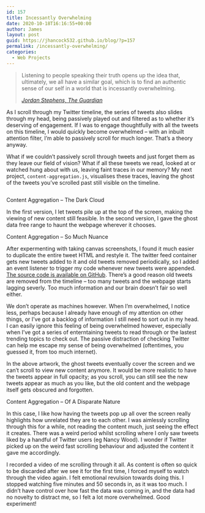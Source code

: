 ```yaml
---
id: 157
title: Incessantly Overwhelming
date: 2020-10-18T16:16:55+00:00
author: James
layout: post
guid: https://jhancock532.github.io/blog/?p=157
permalink: /incessantly-overwhelming/
categories:
  - Web Projects
---
```

<blockquote class="wp-block-quote">
  <p>
    Listening to people speaking their truth opens up the idea that, ultimately, we all have a similar goal, which is to find an authentic sense of our self in a world that is incessantly overwhelming.
  </p>
  
  <cite><a href="https://www.theguardian.com/tv-and-radio/2020/oct/13/jordan-stephens-mental-health-gentrified">Jordan Stephens, The Guardian</a></cite>
</blockquote>

As I scroll through my Twitter timeline, the series of tweets also slides through my head, being passively played out and filtered as to whether it&#8217;s deserving of engagement. If I was to engage thoughtfully with all the tweets on this timeline, I would quickly become overwhelmed &#8211; with an inbuilt attention filter, I&#8217;m able to passively scroll for much longer. That&#8217;s a theory anyway.

What if we couldn&#8217;t passively scroll through tweets and just forget them as they leave our field of vision? What if all these tweets we read, looked at or watched hung about with us, leaving faint traces in our memory? My next project, `content-aggregation.js`, visualises these traces, leaving the ghost of the tweets you&#8217;ve scrolled past still visible on the timeline.

<img loading="lazy" src="https://jhancock532.github.io/blog/wp-content/uploads/2020/10/webpage-overload-1024x576.png" alt="" class="wp-image-161" srcset="https://jhancock532.github.io/blog/wp-content/uploads/2020/10/webpage-overload-1024x576.png 1024w, https://jhancock532.github.io/blog/wp-content/uploads/2020/10/webpage-overload-300x169.png 300w, https://jhancock532.github.io/blog/wp-content/uploads/2020/10/webpage-overload-768x432.png 768w, https://jhancock532.github.io/blog/wp-content/uploads/2020/10/webpage-overload-1536x864.png 1536w, https://jhancock532.github.io/blog/wp-content/uploads/2020/10/webpage-overload.png 1920w" sizes="(max-width: 767px) 89vw, (max-width: 1000px) 54vw, (max-width: 1071px) 543px, 580px" /> 

Content Aggregation &#8211; The Dark Cloud

In the first version, I let tweets pile up at the top of the screen, making the viewing of new content still feasible. In the second version, I gave the ghost data free range to haunt the webpage wherever it chooses.

<img loading="lazy" src="https://jhancock532.github.io/blog/wp-content/uploads/2020/10/even-further-into-the-noise-1024x576.png" alt="" class="wp-image-163" srcset="https://jhancock532.github.io/blog/wp-content/uploads/2020/10/even-further-into-the-noise-1024x576.png 1024w, https://jhancock532.github.io/blog/wp-content/uploads/2020/10/even-further-into-the-noise-300x169.png 300w, https://jhancock532.github.io/blog/wp-content/uploads/2020/10/even-further-into-the-noise-768x432.png 768w, https://jhancock532.github.io/blog/wp-content/uploads/2020/10/even-further-into-the-noise-1536x864.png 1536w, https://jhancock532.github.io/blog/wp-content/uploads/2020/10/even-further-into-the-noise.png 1920w" sizes="(max-width: 767px) 89vw, (max-width: 1000px) 54vw, (max-width: 1071px) 543px, 580px" />Content Aggregation &#8211; So Much Nuance

After expermenting with taking canvas screenshots, I found it much easier to duplicate the entire tweet HTML and restyle it. The twitter feed container gets new tweets added to it and old tweets removed periodically, so I added an event listener to trigger my code whenever new tweets were appended. [The source code is available on GitHub](https://gist.github.com/jhancock532/64b15a90a82ba184ec9c47f6db4ecf84). There&#8217;s a good reason old tweets are removed from the timeline &#8211; too many tweets and the webpage starts lagging severly. Too much information and our brain doesn&#8217;t fair so well either.

We don&#8217;t operate as machines however. When I&#8217;m overwhelmed, I notice less, perhaps because I already have enough of my attention on other things, or I&#8217;ve got a backlog of information I still need to sort out in my head. I can easily ignore this feeling of being overwhelmed however, especially when I&#8217;ve got a series of enterntaining tweets to read through or the lastest trending topics to check out. The passive distraction of checking Twitter can help me escape my sense of being overwhelmed (oftentimes, you guessed it, from too much internet).

In the above artwork, the ghost tweets eventually cover the screen and we can&#8217;t scroll to view new content anymore. It would be more realistic to have the tweets appear in full opacity; as you scroll, you can still see the new tweets appear as much as you like, but the old content and the webpage itself gets obscured and forgotten.

<img loading="lazy" src="https://jhancock532.github.io/blog/wp-content/uploads/2020/10/disparate-content-1024x576.png" alt="" class="wp-image-165" srcset="https://jhancock532.github.io/blog/wp-content/uploads/2020/10/disparate-content-1024x576.png 1024w, https://jhancock532.github.io/blog/wp-content/uploads/2020/10/disparate-content-300x169.png 300w, https://jhancock532.github.io/blog/wp-content/uploads/2020/10/disparate-content-768x432.png 768w, https://jhancock532.github.io/blog/wp-content/uploads/2020/10/disparate-content-1536x864.png 1536w, https://jhancock532.github.io/blog/wp-content/uploads/2020/10/disparate-content.png 1920w" sizes="(max-width: 767px) 89vw, (max-width: 1000px) 54vw, (max-width: 1071px) 543px, 580px" />Content Aggregation &#8211; Of A Disparate Nature

In this case, I like how having the tweets pop up all over the screen really highlights how unrelated they are to each other. I was aimlessly scrolling through this for a while, not reading the content much, just seeing the effect it creates. There was a weird period whilst scrolling where I only saw tweets liked by a handful of Twitter users (eg Nancy Wood). I wonder if Twitter picked up on the weird fast scrolling behaviour and adjusted the content it gave me accordingly.

I recorded a video of me scrolling through it all. As content is often so quick to be discarded after we see it for the first time, I forced myself to watch through the video again. I felt emotional revulsion towards doing this. I stopped watching five minutes and 50 seconds in, as it was too much. I didn&#8217;t have control over how fast the data was coming in, and the data had no novelty to distract me, so I felt a lot more overwhelmed. Good experiment!